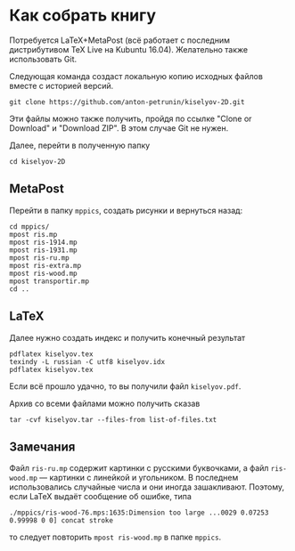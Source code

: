 # Как собрать книгу

Потребуется LaTeX+MetaPost (всё работает с последним дистрибутивом TeX Live на Kubuntu 16.04). Желательно также использовать Git.

Следующая команда создаст локальную копию исходных файлов вместе с историей версий.

`git clone https://github.com/anton-petrunin/kiselyov-2D.git`

Эти файлы можно также получить, пройдя по ссылке "Clone or Download" и "Download ZIP". В этом случае Git не нужен.

Далее, перейти в полученную папку

`cd kiselyov-2D`

## MetaPost 

Перейти в папку `mppics`, создать рисунки и вернуться назад:

`cd mppics/`<br/>
`mpost ris.mp`<br/>
`mpost ris-1914.mp`<br/>
`mpost ris-1931.mp`<br/>
`mpost ris-ru.mp`<br/>
`mpost ris-extra.mp`<br/>
`mpost ris-wood.mp`<br/>
`mpost transportir.mp`<br/>
`cd ..`

## LaTeX

Далее нужно создать индекс и получить конечный результат

`pdflatex kiselyov.tex`<br/>
`texindy -L russian -C utf8 kiselyov.idx`<br/>
`pdflatex kiselyov.tex`<br/>

Если всё прошло удачно, то вы получили файл `kiselyov.pdf`.

Архив со всеми файлами можно получить сказав

`tar -cvf kiselyov.tar --files-from list-of-files.txt`

## Замечания

Файл `ris-ru.mp` содержит картинки с русскими буквочками, а файл `ris-wood.mp` — картинки с линейкой и угольником.
В последнем использовались случайные числа и они иногда зашакливают.
Поэтому, если LaTeX выдаёт сообщение об ошибке, типа

`./mppics/ris-wood-76.mps:1635:Dimension too large ...0029 0.07253 0.99998 0 0] concat stroke`

то следует повторить `mpost ris-wood.mp` в папке `mppics`.
